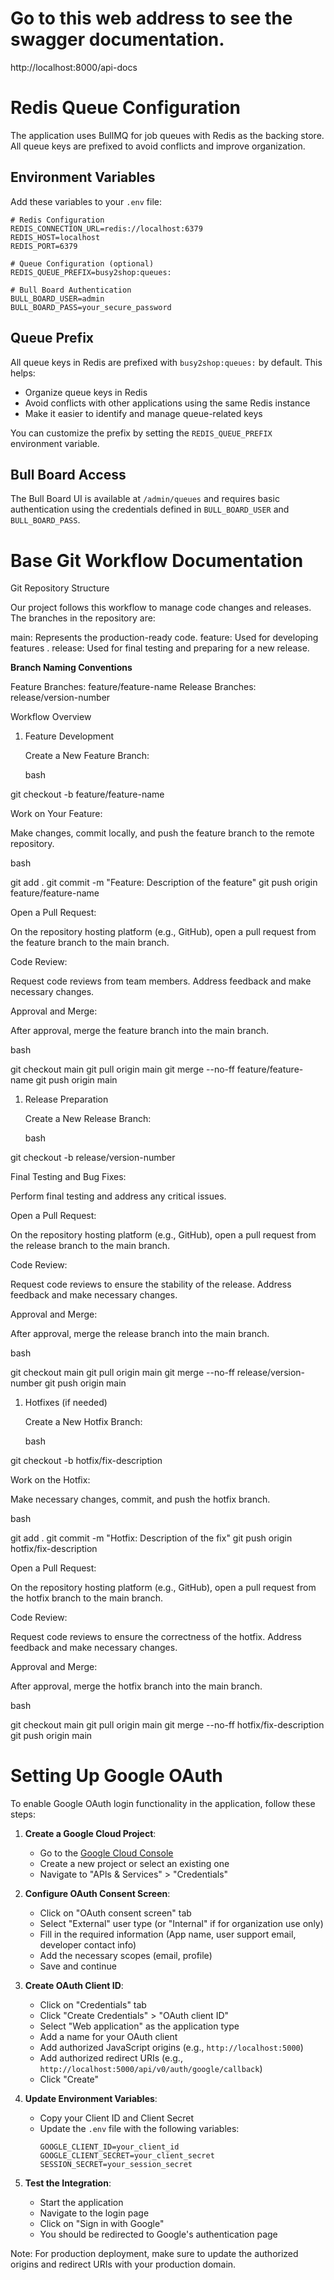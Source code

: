 # Go to this web address to see the swagger documentation.
http://localhost:8000/api-docs

# **Redis Queue Configuration**

The application uses BullMQ for job queues with Redis as the backing store. All queue keys are prefixed to avoid conflicts and improve organization.

## Environment Variables

Add these variables to your `.env` file:

```env
# Redis Configuration
REDIS_CONNECTION_URL=redis://localhost:6379
REDIS_HOST=localhost
REDIS_PORT=6379

# Queue Configuration (optional)
REDIS_QUEUE_PREFIX=busy2shop:queues:

# Bull Board Authentication
BULL_BOARD_USER=admin
BULL_BOARD_PASS=your_secure_password
```

## Queue Prefix

All queue keys in Redis are prefixed with `busy2shop:queues:` by default. This helps:
- Organize queue keys in Redis
- Avoid conflicts with other applications using the same Redis instance
- Make it easier to identify and manage queue-related keys

You can customize the prefix by setting the `REDIS_QUEUE_PREFIX` environment variable.

## Bull Board Access

The Bull Board UI is available at `/admin/queues` and requires basic authentication using the credentials defined in `BULL_BOARD_USER` and `BULL_BOARD_PASS`.

# **Base Git Workflow Documentation**
Git Repository Structure

Our project follows this workflow to manage code changes and releases. The  branches in the repository are:

main: Represents the production-ready code.
feature: Used for developing  features .
release: Used for final testing and preparing for a new release.

**Branch Naming Conventions**

Feature Branches: feature/feature-name
Release Branches: release/version-number

Workflow Overview

1. Feature Development
    
    Create a New Feature Branch:
    
    bash
    

git checkout -b feature/feature-name

Work on Your Feature:

Make changes, commit locally, and push the feature branch to the remote repository.

bash

git add .
git commit -m "Feature: Description of the feature"
git push origin feature/feature-name

Open a Pull Request:

On the repository hosting platform (e.g., GitHub), open a pull request from the feature branch to the main branch.

Code Review:

Request code reviews from team members.
Address feedback and make necessary changes.

Approval and Merge:

After approval, merge the feature branch into the main branch.

bash

git checkout main
git pull origin main
git merge --no-ff feature/feature-name
git push origin main

1. Release Preparation
    
    Create a New Release Branch:
    
    bash
    

git checkout -b release/version-number

Final Testing and Bug Fixes:

Perform final testing and address any critical issues.

Open a Pull Request:

On the repository hosting platform (e.g., GitHub), open a pull request from the release branch to the main branch.

Code Review:

Request code reviews to ensure the stability of the release.
Address feedback and make necessary changes.

Approval and Merge:

After approval, merge the release branch into the main branch.

bash

git checkout main
git pull origin main
git merge --no-ff release/version-number
git push origin main

1. Hotfixes (if needed)
    
    Create a New Hotfix Branch:
    
    bash
    

git checkout -b hotfix/fix-description

Work on the Hotfix:

Make necessary changes, commit, and push the hotfix branch.

bash

git add .
git commit -m "Hotfix: Description of the fix"
git push origin hotfix/fix-description

Open a Pull Request:

On the repository hosting platform (e.g., GitHub), open a pull request from the hotfix branch to the main branch.

Code Review:

Request code reviews to ensure the correctness of the hotfix.
Address feedback and make necessary changes.

Approval and Merge:

After approval, merge the hotfix branch into the main branch.

bash

git checkout main
git pull origin main
git merge --no-ff hotfix/fix-description
git push origin main

# **Setting Up Google OAuth**

To enable Google OAuth login functionality in the application, follow these steps:

1. **Create a Google Cloud Project**:
   - Go to the [Google Cloud Console](https://console.cloud.google.com/)
   - Create a new project or select an existing one
   - Navigate to "APIs & Services" > "Credentials"

2. **Configure OAuth Consent Screen**:
   - Click on "OAuth consent screen" tab
   - Select "External" user type (or "Internal" if for organization use only)
   - Fill in the required information (App name, user support email, developer contact info)
   - Add the necessary scopes (email, profile)
   - Save and continue

3. **Create OAuth Client ID**:
   - Click on "Credentials" tab
   - Click "Create Credentials" > "OAuth client ID"
   - Select "Web application" as the application type
   - Add a name for your OAuth client
   - Add authorized JavaScript origins (e.g., `http://localhost:5000`)
   - Add authorized redirect URIs (e.g., `http://localhost:5000/api/v0/auth/google/callback`)
   - Click "Create"

4. **Update Environment Variables**:
   - Copy your Client ID and Client Secret
   - Update the `.env` file with the following variables:
     ```
     GOOGLE_CLIENT_ID=your_client_id
     GOOGLE_CLIENT_SECRET=your_client_secret
     SESSION_SECRET=your_session_secret
     ```

5. **Test the Integration**:
   - Start the application
   - Navigate to the login page
   - Click on "Sign in with Google"
   - You should be redirected to Google's authentication page

Note: For production deployment, make sure to update the authorized origins and redirect URIs with your production domain.
